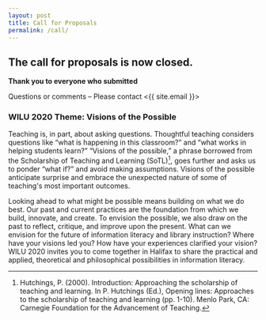 ```yaml
---
layout: post
title: Call for Proposals
permalink: /call/
---
```


 ## The call for proposals is now closed. ##

**Thank you to everyone who submitted** 

<!-- *Need a little more time to cross those t's and dot those i's? Don't you worry! We will accept proposals until midnight (Halifax time), Monday, November 18, 2019.*

The Libraries at Dalhousie, Mount Saint Vincent, and Saint Mary’s Universities are proud to host Canada's premier conference on information literacy and library instruction.

The WILU 2020 Programming Committee is now inviting proposal submissions. Consider submitting a proposal to offer one or more of the following types of sessions:
 
**Presentation – 45-minute session (30-min. presentation + 15 min. questions).** Speakers may report on original research, completed projects, instructional programs, or other information literacy initiatives. Discussions of pedagogy, learning theory, and educational philosophy are also acceptable. Presentations that incorporate both theory and practice are encouraged. Abstract length: 250-300 words.

**Panel discussion – 45-minute session (up to 4 panelists; 30-min. presentation + 15 min. questions).** Panel discussions allow up to 4 participants to speak on a common topic or issue related to instruction or pedagogy. It is encouraged that the proposed panel participants represent diverse experiences, points of view and/or different institutions. Abstract length: 250-300 words.  

**Lightning talk – 5-minute session.** Lightning talks are short, faster-paced presentations offering speakers the opportunity to share innovative projects or new research in a concise and engaging manner. Abstract length: 250 words
 
**The deadline to submit a proposal is Friday, November 15, 2019.** - *Need a little more time to cross those t's and dot those i's? Don't you worry! We will accept proposals until midnight (Halifax time), Monday, November 18, 2019.*

Please use the **[online submission form](https://forms.gle/SJ2yoJYXbCnYqpqV9 "WILU 2020 Proposal Submission Form")** to provide your presentation title and description, abstract, and speaker information. -->

Questions or comments – Please contact <{{ site.email }}> 
 
<!--Calling all Libraries: Interested in hosting WILU 2021? **[Learn more about submitting a short proposal to host WILU 2021](/about/2021/ "Host WILU 2021")** -->

### WILU 2020 Theme: Visions of the Possible

Teaching is, in part, about asking questions. Thoughtful teaching considers questions like “what is happening in this classroom?” and “what works in helping students learn?”  “Visions of the possible,” a phrase borrowed from the Scholarship of Teaching and Learning (SoTL)[^1], goes further and asks us to ponder “what if?” and avoid making assumptions. Visions of the possible anticipate surprise and embrace the unexpected nature of some of teaching's most important outcomes.  

Looking ahead to what might be possible means building on what we do best. Our past and current practices are the foundation from which we build, innovate, and create. To envision the possible, we also draw on the past to reflect, critique, and improve upon the present. What can we envision for the future of information literacy and library instruction? Where have your visions led you? How have your experiences clarified your vision?  WILU 2020 invites you to come together in Halifax to share the practical and applied, theoretical and philosophical possibilities in information literacy.  

[^1]: Hutchings, P. (2000). Introduction: Approaching the scholarship of teaching and learning. In P. Hutchings (Ed.), Opening lines: Approaches to the scholarship of teaching and learning (pp. 1-10). Menlo Park, CA: Carnegie Foundation for the Advancement of Teaching.

